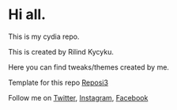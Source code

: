 # Hi all.
This is my cydia repo.

This is created by Rilind Kycyku.

Here you can find tweaks/themes created by me.

Template for this repo [Reposi3](https://github.com/supermamon/Reposi3#reposi3)

Follow me on [Twitter](https://twitter.com/rilindkycyku16), [Instagram](https://instagram.com/r.kycyku), [Facebook](https://fb.com/rilind.kycyku)
